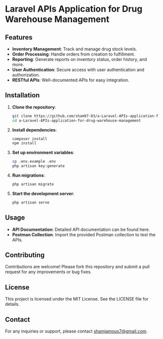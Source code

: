 # Laravel APIs Application for Drug Warehouse Management

## Features
- **Inventory Management**: Track and manage drug stock levels.
- **Order Processing**: Handle orders from creation to fulfillment.
- **Reporting**: Generate reports on inventory status, order history, and more.
- **User Authentication**: Secure access with user authentication and authorization.
- **RESTful APIs**: Well-documented APIs for easy integration.

## Installation
1. **Clone the repository**:
    ```bash
    git clone https://github.com/sham97-03/a-Laravel-APIs-application-for-drug-warehouse-management.git
    cd a-Laravel-APIs-application-for-drug-warehouse-management
    ```

2. **Install dependencies**:
    ```bash
    composer install
    npm install
    ```

3. **Set up environment variables**:
    ```bash
    cp .env.example .env
    php artisan key:generate
    ```

4. **Run migrations**:
    ```bash
    php artisan migrate
    ```

5. **Start the development server**:
    ```bash
    php artisan serve
    ```

## Usage
- **API Documentation**: Detailed API documentation can be found here.
- **Postman Collection**: Import the provided Postman collection to test the APIs.

## Contributing
Contributions are welcome! Please fork this repository and submit a pull request for any improvements or bug fixes.

## License
This project is licensed under the MIT License. See the LICENSE file for details.

## Contact
For any inquiries or support, please contact shamjamous7@gmail.com.

